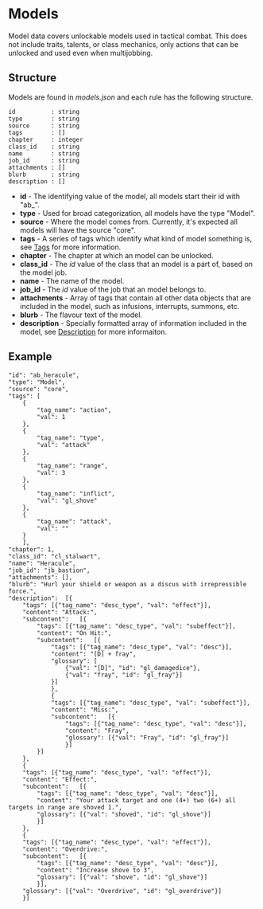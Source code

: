 # Models

Model data covers unlockable models used in tactical combat. This does not include traits, talents, or class mechanics, only actions that can be unlocked and used even when multijobbing.

## Structure

Models are found in *models.json* and each rule has the following structure.

```
id          : string
type        : string
source      : string
tags        : []
chapter     : integer
class_id    : string
name        : string
job_id      : string
attachments : []
blurb       : string
description : []
```

- **id** - The identifying value of the model, all models start their id with "ab_".
- **type** - Used for broad categorization, all models have the type "Model".
- **source** - Where the model comes from. Currently, it's expected all models will have the source "core".
- **tags** - A series of tags which identify what kind of model something is, see [Tags](../Tags.md) for more information.
- **chapter** - The chapter at which an model can be unlocked.
- **class_id** - The *id* value of the class that an model is a part of, based on the model job.
- **name** - The name of the model.
- **job_id** - The *id* value of the job that an model belongs to.
- **attachments** - Array of tags that contain all other data objects that are included in the model, such as infusions, interrupts, summons, etc.
- **blurb** - The flavour text of the model.
- **description** - Specially formatted array of information included in the model, see [Description](../Description.md) for more informaiton.

## Example

```
"id": "ab_heracule",
"type": "Model",
"source": "core",
"tags": [
    {
        "tag_name": "action",
        "val": 1
    },
    {
        "tag_name": "type",
        "val": "attack"
    },
    {
        "tag_name": "range",
        "val": 3
    },
    {
        "tag_name": "inflict",
        "val": "gl_shove"
    },
    {
        "tag_name": "attack",
        "val": ""
    }
    ],
"chapter": 1,
"class_id": "cl_stalwart",
"name": "Heracule",
"job_id": "jb_bastion",
"attachments": [],
"blurb": "Hurl your shield or weapon as a discus with irrepressible force.",
"description":  [{
    "tags": [{"tag_name": "desc_type", "val": "effect"}],
    "content": "Attack:",
    "subcontent":   [{
        "tags": [{"tag_name": "desc_type", "val": "subeffect"}],
        "content": "On Hit:",
        "subcontent":   [{
            "tags": [{"tag_name": "desc_type", "val": "desc"}],
            "content": "[D] + fray",
            "glossary": [
                {"val": "[D]", "id": "gl_damagedice"},
                {"val": "fray", "id": "gl_fray"}]
            }]
            },
            {
            "tags": [{"tag_name": "desc_type", "val": "subeffect"}],
            "content": "Miss:",
            "subcontent":   [{
                "tags": [{"tag_name": "desc_type", "val": "desc"}],
                "content": "Fray",
                "glossary": [{"val": "Fray", "id": "gl_fray"}]
                }]
        }]
    },
    {
    "tags": [{"tag_name": "desc_type", "val": "effect"}],
    "content": "Effect:",
    "subcontent":   [{
        "tags": [{"tag_name": "desc_type", "val": "desc"}],
        "content": "Your attack target and one (4+) two (6+) all targets in range are shoved 1.",
        "glossary": [{"val": "shoved", "id": "gl_shove"}]
        }]
    },
    {
    "tags": [{"tag_name": "desc_type", "val": "effect"}],
    "content": "Overdrive:",
    "subcontent":   [{
        "tags": [{"tag_name": "desc_type", "val": "desc"}],
        "content": "Increase shove to 3",
        "glossary": [{"val": "shove", "id": "gl_shove"}]
        }],
    "glossary": [{"val": "Overdrive", "id": "gl_overdrive"}]
    }]
```